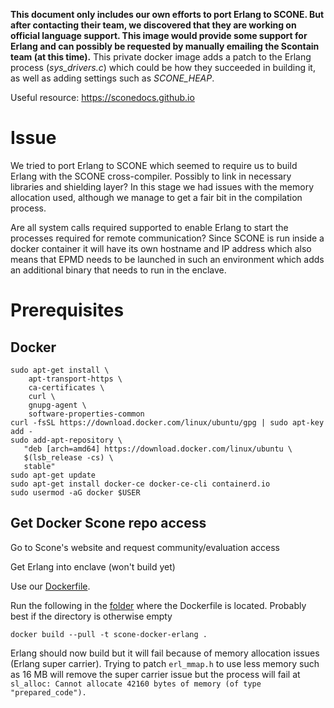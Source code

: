 **This document only includes our own efforts to port Erlang to SCONE. But after contacting their team, we discovered that they are working on official language support. This image would provide some support for Erlang and can possibly be requested by manually emailing the Scontain team (at this time).**
This private docker image adds a patch to the Erlang process (_sys\_drivers.c_) which could be how they succeeded in building it, as well as adding settings such as _SCONE\_HEAP_.

Useful resource: <https://sconedocs.github.io>

# Issue

We tried to port Erlang to SCONE which seemed to require us to build Erlang with the SCONE cross-compiler.
Possibly to link in necessary libraries and shielding layer?
In this stage we had issues with the memory allocation used, although we manage to get a fair bit in the compilation process.


Are all system calls required supported to enable Erlang to start the processes required for remote communication?
Since SCONE is run inside a docker container it will have its own hostname and IP address which also means that EPMD needs to be launched in such an environment which adds an additional binary that needs to run in the enclave.


# Prerequisites

## Docker


```
sudo apt-get install \
    apt-transport-https \
    ca-certificates \
    curl \
    gnupg-agent \
    software-properties-common
curl -fsSL https://download.docker.com/linux/ubuntu/gpg | sudo apt-key add -
sudo add-apt-repository \
   "deb [arch=amd64] https://download.docker.com/linux/ubuntu \
   $(lsb_release -cs) \
   stable"
sudo apt-get update
sudo apt-get install docker-ce docker-ce-cli containerd.io
sudo usermod -aG docker $USER
```

## Get Docker Scone repo access

Go to Scone's website and request community/evaluation access

Get Erlang into enclave (won't build yet)

Use our [Dockerfile](../scone/Dockerfile).

Run the following in the [folder](../scone) where the Dockerfile is located. Probably best if the directory is otherwise empty

`docker build --pull -t scone-docker-erlang .`

Erlang should now build but it will fail because of memory allocation issues (Erlang super carrier). Trying to patch `erl_mmap.h` to use less memory such as 16 MB will remove the super carrier issue but the process will fail at `sl_alloc: Cannot allocate 42160 bytes of memory (of type "prepared_code").`

